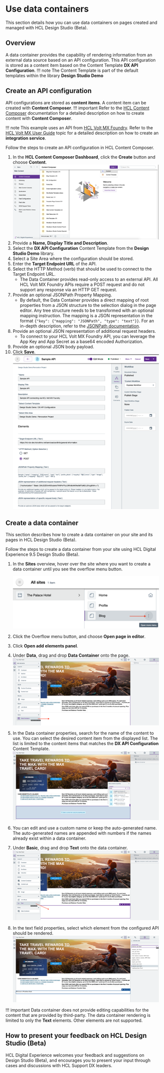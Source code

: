 # Use data containers

This section details how you can use data containers on pages created and managed with HCL Design Studio (Beta).

## Overview

A data container provides the capability of rendering information from an external data source based on an API configuration. This API configuration is stored as a content item based on the Content Template **DX API Configuration**.
!!! note
    The Content Template is part of the default templates within the library **Design Studio Demo**

## Create an API configuration
API configurations are stored as **content items**. A content item can be created with **Content Composer**.
!!! important
    Refer to the [HCL Content Composer](https://help.hcltechsw.com/digital-experience/9.5/content_composer/cont_comp_overview.html) documentation for a detailed description on how to create content with **Content Composer**.

!!! note
    This example uses an API from [HCL Volt MX Foundry](https://opensource.hcltechsw.com/volt-mx-docs/). Refer to the [HCL Volt MX User Guide](https://opensource.hcltechsw.com/volt-mx-docs/docs/documentation/Foundry/voltmx_foundry_user_guide/Content/Introduction.html) topic for a detailed description on how to create an **integration service**.

Follow the steps to create an API configuration in HCL Content Composer.

1. In the **HCL Content Composer Dashboard**, click the **Create** button and choose **Content**.
    ![HCL Content Composer Dashboard](../../../images/content_composer_dashboard.png)
2. Provide a **Name, Display Title and Description**.
3. Select the **DX API Configuration** Content Template from the **Design Studio Demo** library.
4. Select a Site Area where the configuration should be stored.
5. Enter the **Target Endpoint URL** of the API.
6. Select the HTTP Method (verb) that should be used to connect to the Target Endpoint URL.
    - The Data Container provides read-only access to an external API. All HCL Volt MX Foundry APIs require a POST request and do not support any response via an HTTP GET request.
7. Provide an optional JSONPath Property Mapping.
    - By default, the Data Container provides a direct mapping of root properties from a JSON structure to the selection dialog in the page editor. Any tree structure needs to be transformed with an optional mapping instruction. The mapping is a JSON representation in the format `{"key": {"mapping": "JSONPath", "type": "text"}}`. For an in-depth description, refer to the [JSONPath documentation](https://goessner.net/articles/JsonPath/index.html#e2).
8. Provide an optional JSON representation of additional request headers.
    - To connect to your HCL Volt MX Foundry API, you can leverage the App Key and App Secret as a base64 encoded Authorization.
9. Provide an optional JSON body payload.
10. Click **Save**.
    ![HCL Content Composer Dashboard](../../../images/data_container_api_configuration.png)


## Create a data container

This section describes how to create a data container on your site and its pages in HCL Design Studio (Beta).

Follow the steps to create a data container from your site using HCL Digital Experience 9.5 Design Studio (Beta).

1.  In the **Sites** overview, hover over the site where you want to create a data container until you see the overflow menu button.

    ![Site overflow menu](../../../images/site_page_overflow_menu.png)

2.  Click the Overflow menu button, and choose **Open page in editor**.
3.  Click **Open add elements panel**.
4.  Under **Data**, drag and drop **Data Container** onto the page.
    ![Drag Data Container](../../../images/page_editor_drag_datacontainer.png)
5.  In the Data container properties, search for the name of the content to use. You can select the desired content item from the displayed list. The list is limited to the content items that matches the **DX API Configuration** Content Template.
    ![Select API configuration](../../../images/page_editor_select_api_configuration.png)
6.  You can edit and use a custom name or keep the auto-generated name. The auto-generated names are appended with numbers if the names already exist within a data container.
7. Under **Basic**, drag and drop **Text** onto the data container.
    ![Drag Text field](../../../images/page_editor_drag_textfield_datacontainer.png)
8. In the text field properties, select which element from the configured API should be rendered.
    ![Select API element](../../../images/page_editor_select_api_result.png)

!!! important
    Data container does not provide editing capabilities for the content that are provided by third-party. The data container rendering is limited to only the **Text** elements. Other elements are not supported.

## How to present your feedback on HCL Design Studio (Beta)

HCL Digital Experience welcomes your feedback and suggestions on Design Studio (Beta), and encourages you to present your input through cases and discussions with HCL Support DX leaders.

